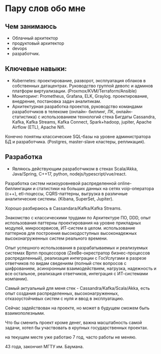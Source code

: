 # Пару слов обо мне

## Чем занимаюсь

- Облачный архитектор
- продуктовый архитектор
- devops
- разработчик.

##  Ключевые навыки: 
- Kubernetes: проектирование, разворот, эксплуатация облаков в собственных датацентрах. Руководство группой девопс и админов платформ виртуализации. (Proxmox/KVM/Terraform/Ansible)
- Мониторинг: Prometheus, Grafana, ELK, Graylog. проектирование, внедрение, постановка задач аналитикам.
- Архитектурная разработка проектов, руководство командами разработчиков в телекоме (онлайн- биллинг, ЛК, онлайн- статистика) c использованием технологий стека Бигдаты
Cassandra, Kafka, Kafka Streams, Kafka Connect, Spark+hadoop, jupiter, Apache Airflow (ETL), Apache Nifi.

Конечно понятны классические SQL-базы на уровне администратора БД и разработчика. (Postgres, master-slave кластеры, репликация).

## Разработка
- Являюсь действующим разработчиком в стеках Scala/Akka, Java/Spring,  C++17, python, nodejs/typescript/vue/react.

Разработка систем низкоуровневой распределенной online-биллингации и статистики на больших данных на сетях voip-оператора (c++),  etl-поцессы, CQRS-паттерны, выгрузка в различные аналитические системы.
(Kibana, SuperSet, Jupiter).  

Хорошо разбираюсь в Cassandara/Kafka/Kafka Streams.

Знакомство с классическими трудами по Архитектуре ПО, DDD, опыт использования паттерны проектирования на уровне прикладных модулей, микросервисов, ИТ-систем в целом.
использование паттернов для построения высокодоступных высоконадежных высоконагруженных систем реального времени.

Опыт успешного использования в разрабатываемых и реализуемых системах Bpmn процессоров (ZeeBe-окрестратор бизнес-процессов распределенный), реализация интеграции с ГосУслугами в разрезе ответчиков по видам сведениям (полный стек вопросов с шифрованием, асинхронным взаимодействием, нагрузка, надежность и все остальное, реализация ответчиков, интеграция с ИТ-системами компании).

Самый актуальный для меня стек -  Cassandra/Kafka/Scala/Akka, есть опыт создания распределенных, высоконагруженных, отказоустойчивых систем с нуля и ввод в эксплуатацию.

Сейчас задействован на проекте, но может в будущем сможем быть взаимополезными.

Что бы сменить проект кроме денег, важна масштабность самой задачи, хотел бы участвовать в крупных государственных проектах.

на текущем месте уже работаю 7 год, часто работы не меняю.

43 года, закончил МГТУ им. Баумана.